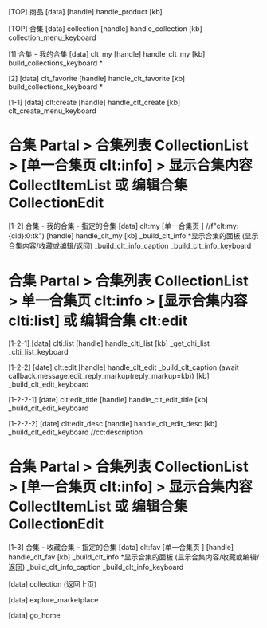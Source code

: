 [TOP] 商品
[data]
[handle] handle_product
[kb]

[TOP] 合集
[data] collection
[handle] handle_collection
[kb] collection_menu_keyboard

[1] 合集 - 我的合集
[data] clt_my
[handle] handle_clt_my
[kb] build_collections_keyboard *

[2]
[data] clt_favorite
[handle] handle_clt_favorite
[kb] build_collections_keyboard *

[1-1]
[data] clt:create
[handle] handle_clt_create
[kb] clt_create_menu_keyboard


# 合集 Partal > 合集列表 CollectionList > [单一合集页 clt:info] > 显示合集内容 CollectItemList 或 编辑合集 CollectionEdit
[1-2]  合集 - 我的合集 - 指定的合集
[data] clt:my [单一合集页 ]   //f"clt:my:{cid}:0:tk")
[handle] handle_clt_my
[kb] _build_clt_info *显示合集的面板 (显示合集内容/收藏或编辑/返回)
        _build_clt_info_caption
        _build_clt_info_keyboard

# 合集 Partal > 合集列表 CollectionList > 单一合集页 clt:info > [显示合集内容 clti:list] 或 编辑合集 clt:edit
[1-2-1]
    [data] clti:list
    [handle] handle_clti_list
    [kb] 
    _get_clti_list
    _clti_list_keyboard

[1-2-2]
    [date] clt:edit
    [handle] handle_clt_edit 
    _build_clt_caption
    (await callback.message.edit_reply_markup(reply_markup=kb))
    [kb] _build_clt_edit_keyboard

[1-2-2-1]
    [date] clt:edit_title
    [handle] handle_clt_edit_title
    [kb] _build_clt_edit_keyboard

[1-2-2-2]
    [date] clt:edit_desc
    [handle] handle_clt_edit_desc
    [kb] _build_clt_edit_keyboard
//cc:description

# 合集 Partal > 合集列表 CollectionList > [单一合集页 clt:info] > 显示合集内容 CollectItemList 或 编辑合集 CollectionEdit
[1-3] 合集 - 收藏合集 - 指定的合集
[data] clt:fav [单一合集页 ]
[handle] handle_clt_fav
[kb] _build_clt_info *显示合集的面板 (显示合集内容/收藏或编辑/返回)
        _build_clt_info_caption
        _build_clt_info_keyboard



[data] collection (返回上页)

[data] explore_marketplace

[data] go_home